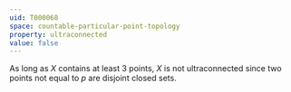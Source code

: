 ```yaml
---
uid: T000068
space: countable-particular-point-topology
property: ultraconnected
value: false
---
```

As long as $X$ contains at least 3 points, $X$ is not ultraconnected since two points not equal to $p$ are disjoint closed sets.

